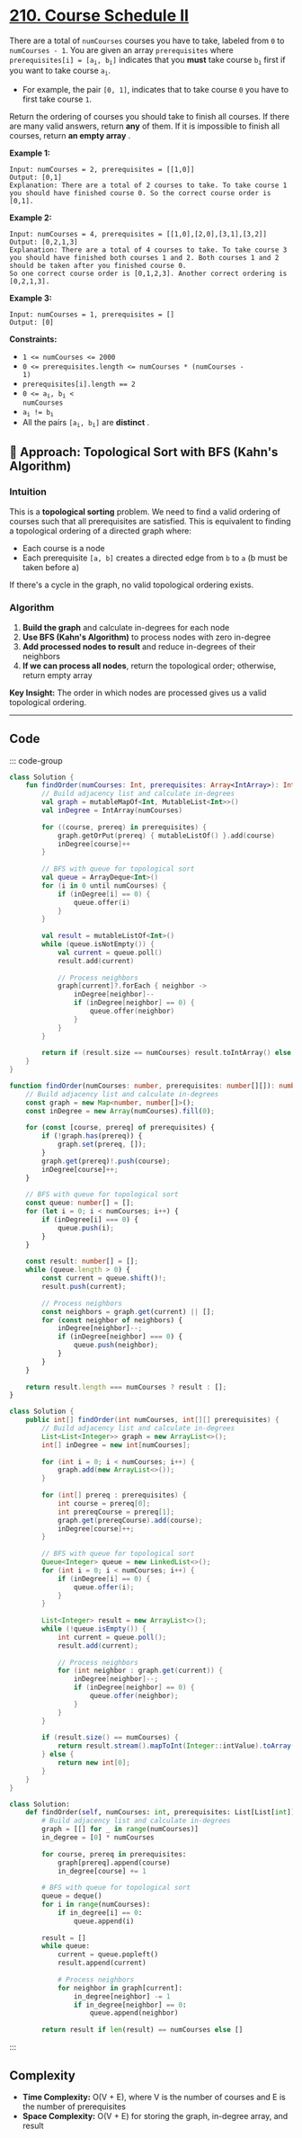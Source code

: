 # [210. Course Schedule II](https://leetcode.com/problems/course-schedule-ii/description/?envType=study-plan-v2&envId=top-interview-150)<Badge type="warning" text="Medium" />

There are a total of <code>numCourses</code> courses you have to take, labeled from <code>0</code> to <code>numCourses - 1</code>. You are given an array <code>prerequisites</code> where <code>prerequisites[i] = [a<sub>i</sub>, b<sub>i</sub>]</code> indicates that you **must**  take course <code>b<sub>i</sub></code> first if you want to take course <code>a<sub>i</sub></code>.

- For example, the pair <code>[0, 1]</code>, indicates that to take course <code>0</code> you have to first take course <code>1</code>.

Return the ordering of courses you should take to finish all courses. If there are many valid answers, return **any**  of them. If it is impossible to finish all courses, return **an empty array** .

**Example 1:**

```
Input: numCourses = 2, prerequisites = [[1,0]]
Output: [0,1]
Explanation: There are a total of 2 courses to take. To take course 1 you should have finished course 0. So the correct course order is [0,1].
```

**Example 2:**

```
Input: numCourses = 4, prerequisites = [[1,0],[2,0],[3,1],[3,2]]
Output: [0,2,1,3]
Explanation: There are a total of 4 courses to take. To take course 3 you should have finished both courses 1 and 2. Both courses 1 and 2 should be taken after you finished course 0.
So one correct course order is [0,1,2,3]. Another correct ordering is [0,2,1,3].
```

**Example 3:**

```
Input: numCourses = 1, prerequisites = []
Output: [0]
```

**Constraints:**

- <code>1 <= numCourses <= 2000</code>
- <code>0 <= prerequisites.length <= numCourses * (numCourses - 1)</code>
- <code>prerequisites[i].length == 2</code>
- <code>0 <= a<sub>i</sub>, b<sub>i</sub> < numCourses</code>
- <code>a<sub>i</sub> != b<sub>i</sub></code>
- All the pairs <code>[a<sub>i</sub>, b<sub>i</sub>]</code> are **distinct** .

## 🚀 Approach: Topological Sort with BFS (Kahn's Algorithm)

### Intuition

This is a **topological sorting** problem. We need to find a valid ordering of courses such that all prerequisites are satisfied. This is equivalent to finding a topological ordering of a directed graph where:
- Each course is a node
- Each prerequisite `[a, b]` creates a directed edge from `b` to `a` (b must be taken before a)

If there's a cycle in the graph, no valid topological ordering exists.

### Algorithm

1. **Build the graph** and calculate in-degrees for each node
2. **Use BFS (Kahn's Algorithm)** to process nodes with zero in-degree
3. **Add processed nodes to result** and reduce in-degrees of their neighbors
4. **If we can process all nodes**, return the topological order; otherwise, return empty array

**Key Insight:** The order in which nodes are processed gives us a valid topological ordering.

---

## Code

::: code-group

```kotlin [Kotlin]
class Solution {
    fun findOrder(numCourses: Int, prerequisites: Array<IntArray>): IntArray {
        // Build adjacency list and calculate in-degrees
        val graph = mutableMapOf<Int, MutableList<Int>>()
        val inDegree = IntArray(numCourses)
        
        for ((course, prereq) in prerequisites) {
            graph.getOrPut(prereq) { mutableListOf() }.add(course)
            inDegree[course]++
        }
        
        // BFS with queue for topological sort
        val queue = ArrayDeque<Int>()
        for (i in 0 until numCourses) {
            if (inDegree[i] == 0) {
                queue.offer(i)
            }
        }
        
        val result = mutableListOf<Int>()
        while (queue.isNotEmpty()) {
            val current = queue.poll()
            result.add(current)
            
            // Process neighbors
            graph[current]?.forEach { neighbor ->
                inDegree[neighbor]--
                if (inDegree[neighbor] == 0) {
                    queue.offer(neighbor)
                }
            }
        }
        
        return if (result.size == numCourses) result.toIntArray() else intArrayOf()
    }
}
```

```typescript [TypeScript]
function findOrder(numCourses: number, prerequisites: number[][]): number[] {
    // Build adjacency list and calculate in-degrees
    const graph = new Map<number, number[]>();
    const inDegree = new Array(numCourses).fill(0);
    
    for (const [course, prereq] of prerequisites) {
        if (!graph.has(prereq)) {
            graph.set(prereq, []);
        }
        graph.get(prereq)!.push(course);
        inDegree[course]++;
    }
    
    // BFS with queue for topological sort
    const queue: number[] = [];
    for (let i = 0; i < numCourses; i++) {
        if (inDegree[i] === 0) {
            queue.push(i);
        }
    }
    
    const result: number[] = [];
    while (queue.length > 0) {
        const current = queue.shift()!;
        result.push(current);
        
        // Process neighbors
        const neighbors = graph.get(current) || [];
        for (const neighbor of neighbors) {
            inDegree[neighbor]--;
            if (inDegree[neighbor] === 0) {
                queue.push(neighbor);
            }
        }
    }
    
    return result.length === numCourses ? result : [];
}
```

```java [Java]
class Solution {
    public int[] findOrder(int numCourses, int[][] prerequisites) {
        // Build adjacency list and calculate in-degrees
        List<List<Integer>> graph = new ArrayList<>();
        int[] inDegree = new int[numCourses];
        
        for (int i = 0; i < numCourses; i++) {
            graph.add(new ArrayList<>());
        }
        
        for (int[] prereq : prerequisites) {
            int course = prereq[0];
            int prereqCourse = prereq[1];
            graph.get(prereqCourse).add(course);
            inDegree[course]++;
        }
        
        // BFS with queue for topological sort
        Queue<Integer> queue = new LinkedList<>();
        for (int i = 0; i < numCourses; i++) {
            if (inDegree[i] == 0) {
                queue.offer(i);
            }
        }
        
        List<Integer> result = new ArrayList<>();
        while (!queue.isEmpty()) {
            int current = queue.poll();
            result.add(current);
            
            // Process neighbors
            for (int neighbor : graph.get(current)) {
                inDegree[neighbor]--;
                if (inDegree[neighbor] == 0) {
                    queue.offer(neighbor);
                }
            }
        }
        
        if (result.size() == numCourses) {
            return result.stream().mapToInt(Integer::intValue).toArray();
        } else {
            return new int[0];
        }
    }
}
```

```python [Python]
class Solution:
    def findOrder(self, numCourses: int, prerequisites: List[List[int]]) -> List[int]:
        # Build adjacency list and calculate in-degrees
        graph = [[] for _ in range(numCourses)]
        in_degree = [0] * numCourses
        
        for course, prereq in prerequisites:
            graph[prereq].append(course)
            in_degree[course] += 1
        
        # BFS with queue for topological sort
        queue = deque()
        for i in range(numCourses):
            if in_degree[i] == 0:
                queue.append(i)
        
        result = []
        while queue:
            current = queue.popleft()
            result.append(current)
            
            # Process neighbors
            for neighbor in graph[current]:
                in_degree[neighbor] -= 1
                if in_degree[neighbor] == 0:
                    queue.append(neighbor)
        
        return result if len(result) == numCourses else []
```

:::

## Complexity

- **Time Complexity:** O(V + E), where V is the number of courses and E is the number of prerequisites
- **Space Complexity:** O(V + E) for storing the graph, in-degree array, and result
